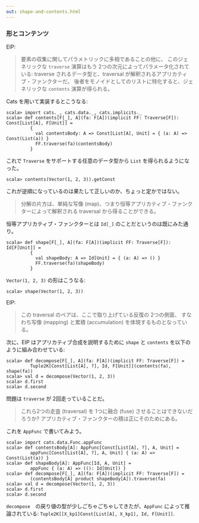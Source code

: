 ```yaml
---
out: shape-and-contents.html
---
```


### 形とコンテンツ

EIP:

> 要素の収集に関してパラメトリックに多相であることの他に、
> このジェネリックな `traverse` 演算はもう 2つの次元によってパラメータ化されている:
> traverse されるデータ型と、traversal が解釈されるアプリカティブ・ファンクターだ。
> 後者をモノイドとしてのリストに特化すると、ジェネリックな `contents` 演算が得られる。

Cats を用いて実装するとこうなる:

```console:new
scala> import cats._, cats.data._, cats.implicits._
scala> def contents[F[_], A](fa: F[A])(implicit FF: Traverse[F]): Const[List[A], F[Unit]] =
         {
           val contentsBody: A => Const[List[A], Unit] = { (a: A) => Const(List(a)) }
           FF.traverse(fa)(contentsBody)
         }
```

これで `Traverse` をサポートする任意のデータ型から `List` を得られるようになった。

```console
scala> contents(Vector(1, 2, 3)).getConst
```

これが逆順になっているのは果たして正しいのか、ちょっと定かではない。

> 分解の片方は、単純な写像 (map)、つまり恒等アプリカティブ・ファンクターによって解釈される traversal
> から得ることができる。

恒等アプリカティブ・ファンクターとは `Id[_]` のことだというのは既にみた通り。

```console
scala> def shape[F[_], A](fa: F[A])(implicit FF: Traverse[F]): Id[F[Unit]] =
         {
           val shapeBody: A => Id[Unit] = { (a: A) => () }
           FF.traverse(fa)(shapeBody)
         }
```

`Vector(1, 2, 3)` の形はこうなる:

```console
scala> shape(Vector(1, 2, 3))
```

EIP:

> この traversal のペアは、ここで取り上げている反復の 2つの側面、
> すなわち写像 (mapping) と累積 (accumulation) を体現するものとなっている。

次に、EIP はアプリカティブ合成を説明するために `shape` と `contents` を以下のように組み合わせている:

```console
scala> def decompose[F[_], A](fa: F[A])(implicit FF: Traverse[F]) =
         Tuple2K[Const[List[A], ?], Id, F[Unit]](contents(fa), shape(fa))
scala> val d = decompose(Vector(1, 2, 3))
scala> d.first
scala> d.second
```

問題は `traverse` が 2回走っていることだ。

> これら2つの走査 (traversal) を 1つに融合 (fuse) させることはできないだろうか?
> アプリカティブ・ファンクターの積は正にそのためにある。

これを `AppFunc` で書いてみよう。

```console
scala> import cats.data.Func.appFunc
scala> def contentsBody[A]: AppFunc[Const[List[A], ?], A, Unit] =
         appFunc[Const[List[A], ?], A, Unit] { (a: A) => Const(List(a)) }
scala> def shapeBody[A]: AppFunc[Id, A, Unit] =
         appFunc { (a: A) => ((): Id[Unit]) }
scala> def decompose[F[_], A](fa: F[A])(implicit FF: Traverse[F]) =
         (contentsBody[A] product shapeBody[A]).traverse(fa)
scala> val d = decompose(Vector(1, 2, 3))
scala> d.first
scala> d.second
```

`decompose`　の戻り値の型が少しごちゃごちゃしてきたが、`AppFunc` によって推論されている:
`Tuple2K[[X_kp1]Const[List[A], X_kp1], Id, F[Unit]]`.
